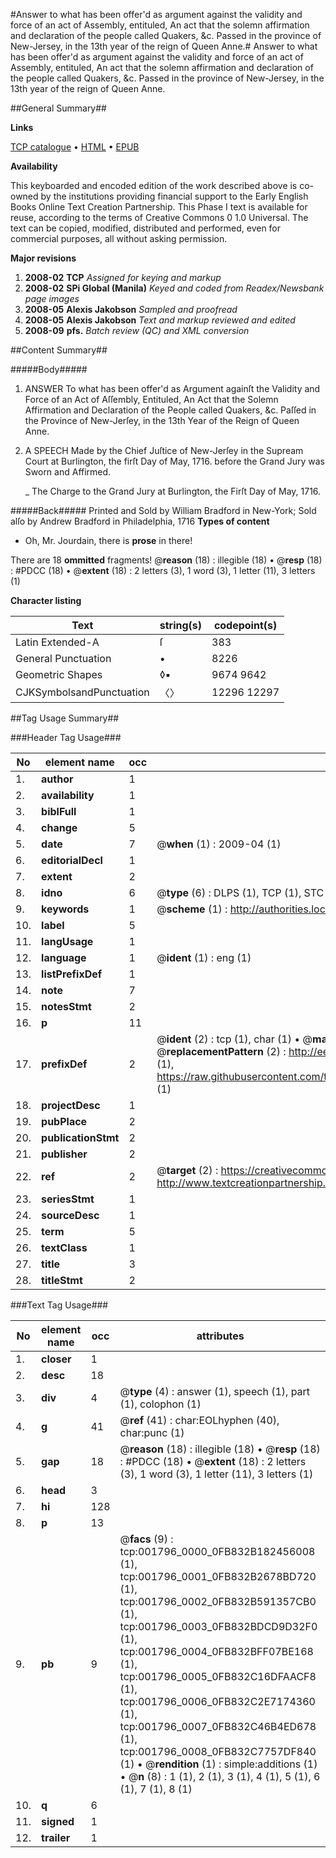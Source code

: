 #Answer to what has been offer'd as argument against the validity and force of an act of Assembly, entituled, An act that the solemn affirmation and declaration of the people called Quakers, &c. Passed in the province of New-Jersey, in the 13th year of the reign of Queen Anne.#
Answer to what has been offer'd as argument against the validity and force of an act of Assembly, entituled, An act that the solemn affirmation and declaration of the people called Quakers, &c. Passed in the province of New-Jersey, in the 13th year of the reign of Queen Anne.

##General Summary##

**Links**

[TCP catalogue](http://www.ota.ox.ac.uk/tcp/)  • 
[HTML](http://tei.it.ox.ac.uk/tcp/Texts-HTML/free/N01/N01513.html)  • 
[EPUB](http://tei.it.ox.ac.uk/tcp/Texts-EPUB/free/N01/N01513.epub)

**Availability**

This keyboarded and encoded edition of the
	       work described above is co-owned by the institutions
	       providing financial support to the Early English Books
	       Online Text Creation Partnership. This Phase I text is
	       available for reuse, according to the terms of Creative
	       Commons 0 1.0 Universal. The text can be copied,
	       modified, distributed and performed, even for
	       commercial purposes, all without asking permission.

**Major revisions**

1. __2008-02__ __TCP__ *Assigned for keying and markup*
1. __2008-02__ __SPi Global (Manila)__ *Keyed and coded from Readex/Newsbank page images*
1. __2008-05__ __Alexis Jakobson__ *Sampled and proofread*
1. __2008-05__ __Alexis Jakobson__ *Text and markup reviewed and edited*
1. __2008-09__ __pfs.__ *Batch review (QC) and XML conversion*

##Content Summary##

#####Body#####

1. ANSWER To what has been offer'd as Argument againſt the Validity and Force of an Act of Aſſembly, Entituled, An Act that the Solemn Affirmation and Declaration of the People called Quakers, &c. Paſſed in the Province of New-Jerſey, in the 13th Year of the Reign of Queen Anne.

1. A SPEECH Made by the Chief Juſtice of New-Jerſey in the Supream Court at Burlington, the firſt Day of May, 1716. before the Grand Jury was Sworn and Affirmed.

    _ The Charge to the Grand Jury at Burlington, the Firſt Day of May, 1716.

#####Back#####
Printed and Sold by William Bradford in New-York; Sold alſo by Andrew Bradford in Philadelphia, 1716
**Types of content**

  * Oh, Mr. Jourdain, there is **prose** in there!

There are 18 **ommitted** fragments! 
 @__reason__ (18) : illegible (18)  •  @__resp__ (18) : #PDCC (18)  •  @__extent__ (18) : 2 letters (3), 1 word (3), 1 letter (11), 3 letters (1)

**Character listing**


|Text|string(s)|codepoint(s)|
|---|---|---|
|Latin Extended-A|ſ|383|
|General Punctuation|•|8226|
|Geometric Shapes|◊▪|9674 9642|
|CJKSymbolsandPunctuation|〈〉|12296 12297|

##Tag Usage Summary##

###Header Tag Usage###

|No|element name|occ|attributes|
|---|---|---|---|
|1.|__author__|1||
|2.|__availability__|1||
|3.|__biblFull__|1||
|4.|__change__|5||
|5.|__date__|7| @__when__ (1) : 2009-04 (1)|
|6.|__editorialDecl__|1||
|7.|__extent__|2||
|8.|__idno__|6| @__type__ (6) : DLPS (1), TCP (1), STC (1), NOTIS (1), IMAGE-SET (1), EVANS-CITATION (1)|
|9.|__keywords__|1| @__scheme__ (1) : http://authorities.loc.gov/ (1)|
|10.|__label__|5||
|11.|__langUsage__|1||
|12.|__language__|1| @__ident__ (1) : eng (1)|
|13.|__listPrefixDef__|1||
|14.|__note__|7||
|15.|__notesStmt__|2||
|16.|__p__|11||
|17.|__prefixDef__|2| @__ident__ (2) : tcp (1), char (1)  •  @__matchPattern__ (2) : ([0-9\-]+):([0-9IVX]+) (1), (.+) (1)  •  @__replacementPattern__ (2) : http://eebo.chadwyck.com/downloadtiff?vid=$1&page=$2 (1), https://raw.githubusercontent.com/textcreationpartnership/Texts/master/tcpchars.xml#$1 (1)|
|18.|__projectDesc__|1||
|19.|__pubPlace__|2||
|20.|__publicationStmt__|2||
|21.|__publisher__|2||
|22.|__ref__|2| @__target__ (2) : https://creativecommons.org/publicdomain/zero/1.0/ (1), http://www.textcreationpartnership.org/docs/. (1)|
|23.|__seriesStmt__|1||
|24.|__sourceDesc__|1||
|25.|__term__|5||
|26.|__textClass__|1||
|27.|__title__|3||
|28.|__titleStmt__|2||


###Text Tag Usage###

|No|element name|occ|attributes|
|---|---|---|---|
|1.|__closer__|1||
|2.|__desc__|18||
|3.|__div__|4| @__type__ (4) : answer (1), speech (1), part (1), colophon (1)|
|4.|__g__|41| @__ref__ (41) : char:EOLhyphen (40), char:punc (1)|
|5.|__gap__|18| @__reason__ (18) : illegible (18)  •  @__resp__ (18) : #PDCC (18)  •  @__extent__ (18) : 2 letters (3), 1 word (3), 1 letter (11), 3 letters (1)|
|6.|__head__|3||
|7.|__hi__|128||
|8.|__p__|13||
|9.|__pb__|9| @__facs__ (9) : tcp:001796_0000_0FB832B182456008 (1), tcp:001796_0001_0FB832B2678BD720 (1), tcp:001796_0002_0FB832B591357CB0 (1), tcp:001796_0003_0FB832BDCD9D32F0 (1), tcp:001796_0004_0FB832BFF07BE168 (1), tcp:001796_0005_0FB832C16DFAACF8 (1), tcp:001796_0006_0FB832C2E7174360 (1), tcp:001796_0007_0FB832C46B4ED678 (1), tcp:001796_0008_0FB832C7757DF840 (1)  •  @__rendition__ (1) : simple:additions (1)  •  @__n__ (8) : 1 (1), 2 (1), 3 (1), 4 (1), 5 (1), 6 (1), 7 (1), 8 (1)|
|10.|__q__|6||
|11.|__signed__|1||
|12.|__trailer__|1||
